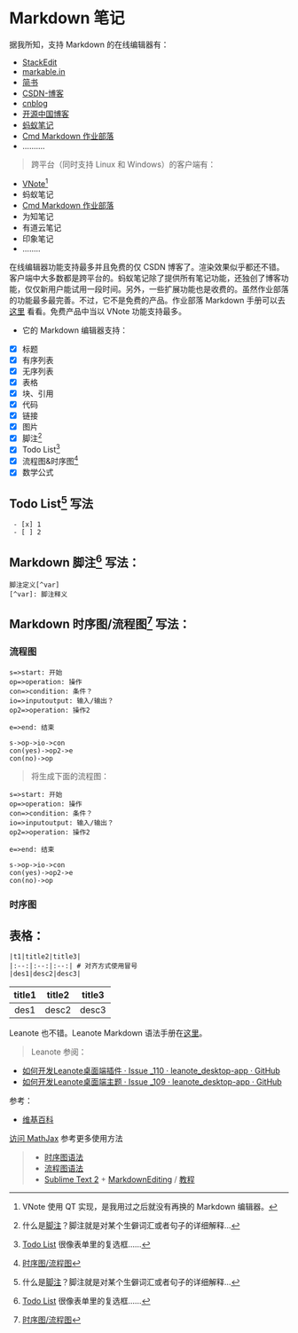 <link href="../../css/style.css" rel="stylesheet" type="text/css" />

# Markdown 笔记
据我所知，支持 Markdown 的在线编辑器有：

- [StackEdit](https://stackedit.io/editor)
- [markable.in](https://markable.in/editor/)
- [简书](https://www.jianshu.com)
- [CSDN-博客](https://blog.csdn.net)
- [cnblog](https://www.cnblog.com)
- [开源中国博客](https://www.oschina.net/blog)
- [蚂蚁笔记](https://www.leanote.com)
- [Cmd Markdown 作业部落](https://www.zybuluo.com)
- ..........

> 跨平台（同时支持 Linux 和 Windows）的客户端有：

- [VNote](https://github.com/tamlok/vnote)[^vnote]
- 蚂蚁笔记
- [Cmd Markdown 作业部落](https://www.zybuluo.com/)
- 为知笔记
- 有道云笔记
- 印象笔记
- ........

在线编辑器功能支持最多并且免费的仅 CSDN 博客了。渲染效果似乎都还不错。客户端中大多数都是跨平台的。蚂蚁笔记除了提供所有笔记功能，还独创了博客功能，仅仅新用户能试用一段时间。另外，一些扩展功能也是收费的。虽然作业部落的功能最多最完善。不过，它不是免费的产品。作业部落 Markdown 手册可以去 [这里](https://www.zybuluo.com/mdeditor?) 看看。免费产品中当以 VNote 功能支持最多。

+ 它的 Markdown 编辑器支持：

 - [x] 标题
 - [x] 有序列表
 - [x] 无序列表
 - [x] 表格
 - [x] 块、引用
 - [x] 代码
 - [x] 链接
 - [x] 图片
 - [x] 脚注[^1]
 - [x] Todo List[^2]
 - [x] 流程图&时序图[^3]
 - [x] 数学公式

## Todo List[^1] 写法
```
 - [x] 1
 - [ ] 2
```

## Markdown 脚注[^2] 写法：
```
脚注定义[^var]
[^var]: 脚注释义
```

## Markdown 时序图/流程图[^3] 写法：

### 流程图

```
s=>start: 开始
op=>operation: 操作
con=>condition: 条件？
io=>inputoutput: 输入/输出？
op2=>operation: 操作2

e=>end: 结束

s->op->io->con
con(yes)->op2->e
con(no)->op

```

> 将生成下面的流程图：

```flow
s=>start: 开始
op=>operation: 操作
con=>condition: 条件？
io=>inputoutput: 输入/输出？
op2=>operation: 操作2

e=>end: 结束

s->op->io->con
con(yes)->op2->e
con(no)->op
```

### 时序图

## 表格：

```
|t1|title2|title3|
|:--:|:--:|:--:| # 对齐方式使用冒号
|des1|desc2|desc3|
```

|title1|title2|title3|
|:--:|:--:|:--:|
|des1|desc2|desc3|

Leanote 也不错。Leanote Markdown 语法手册在[这里](http://www.leanote.com/blog/post/531b263bdfeb2c0ea9000002)。

> Leanote 参阅： 

+ [如何开发Leanote桌面端插件 · Issue _110 · leanote_desktop-app · GitHub](https://github.com/leanote/desktop-app/issues/110)
+ [如何开发Leanote桌面端主题 · Issue _109 · leanote_desktop-app · GitHub](https://github.com/leanote/desktop-app/issues/109)

[^1]: 什么是[脚注][]？脚注就是对某个生僻词汇或者句子的详细解释…
[^2]: [Todo List][] 很像表单里的复选框……
[^3]: [时序图/流程图][4]
[^4]: [TOC][5]

[1]: https://
[2]: https://
[3]: https://
[4]: https://
[5]: https://
[脚注]: https://
[Todo List]: https://

参考：

+ <a href="https://zh.wikipedia.org/wiki/Markdown" target="_blank"> 维基百科

[1]: http://math.stackexchange.com/
[2]: https://github.com/jmcmanus/pagedown-extra "Pagedown Extra"
[3]: http://meta.math.stackexchange.com/questions/5020/mathjax-basic-tutorial-and-quick-reference
[4]: http://bramp.github.io/js-sequence-diagrams/
[5]: http://adrai.github.io/flowchart.js/
[6]: https://github.com/benweet/stackedit

访问 [MathJax](http://meta.math.stackexchange.com/questions/5020/mathjax-basic-tutorial-and-quick-reference) 参考更多使用方法

> - [时序图语法](http://bramp.github.io/js-sequence-diagrams/)
> - [流程图语法](http://adrai.github.io/flowchart.js)
> - [Sublime Text 2](http://www.sublimetext.com/2) + [MarkdownEditing](http://ttscoff.github.com/MarkdownEditing/) / [教程](http://lucifr.com/2012/07/12/markdownediting-for-sublime-text-2/)

[^vnote]: VNote 使用 QT 实现，是我用过之后就没有再换的 Markdown 编辑器。
